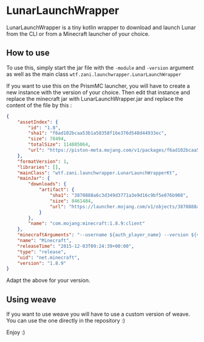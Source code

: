 # LunarLaunchWrapper

LunarLaunchWrapper is a tiny kotlin wrapper to download and launch Lunar from the CLI or from a Minecraft launcher of your choice.

## How to use

To use this, simply start the jar file with the `-module` and `-version` argument as well as the main class `wtf.zani.launchwrapper.LunarLaunchWrapper`

If you want to use this on the PrismMC launcher, you will have to create a new instance with the version of your choice. Then edit that instance and replace the minecraft jar with LunarLaunchWrapper.jar and replace the content of the file by this :
```json
{
    "assetIndex": {
        "id": "1.8",
        "sha1": "f6ad102bcaa53b1a58358f16e376d548d44933ec",
        "size": 78494,
        "totalSize": 114885064,
        "url": "https://piston-meta.mojang.com/v1/packages/f6ad102bcaa53b1a58358f16e376d548d44933ec/1.8.json"
    },
    "formatVersion": 1,
    "libraries": [],
    "mainClass": "wtf.zani.launchwrapper.LunarLaunchWrapperKt",
    "mainJar": {
        "downloads": {
            "artifact": {
                "sha1": "3870888a6c3d349d3771a3e9d16c9bf5e076b908",
                "size": 8461484,
                "url": "https://launcher.mojang.com/v1/objects/3870888a6c3d349d3771a3e9d16c9bf5e076b908/client.jar"
            }
        },
        "name": "com.mojang:minecraft:1.8.9:client"
    },
    "minecraftArguments": "--username ${auth_player_name} --version ${version_name} -module lunar --gameDir ${game_directory} --assetsDir ${assets_root} --assetIndex ${assets_index_name} --uuid ${auth_uuid} --accessToken ${auth_access_token} --userProperties ${user_properties} --userType ${user_type}",
    "name": "Minecraft",
    "releaseTime": "2015-12-03T09:24:39+00:00",
    "type": "release",
    "uid": "net.minecraft",
    "version": "1.8.9"
}
```
Adapt the above for your version.

## Using weave

If you want to use weave you will have to use a custom version of weave. You can use the one directly in the repository :)

Enjoy :)